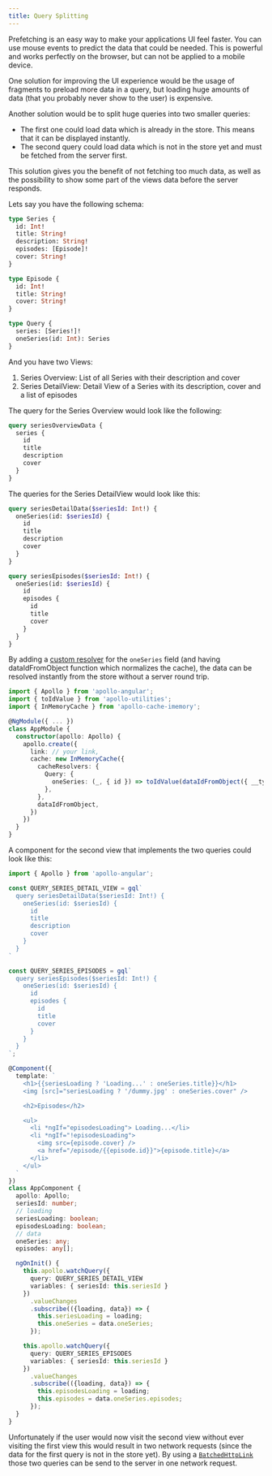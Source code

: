 ```yaml
---
title: Query Splitting
---
```


Prefetching is an easy way to make your applications UI feel faster. You can use mouse events to predict the data that could be needed.
This is powerful and works perfectly on the browser, but can not be applied to a mobile device.

One solution for improving the UI experience would be the usage of fragments to preload more data in a query, but loading huge amounts of data (that you probably never show to the user) is expensive.

Another solution would be to split huge queries into two smaller queries:

- The first one could load data which is already in the store. This means that it can be displayed instantly.
- The second query could load data which is not in the store yet and must be fetched from the server first.

This solution gives you the benefit of not fetching too much data, as well as the possibility to show some part of the views data before the server responds.

Lets say you have the following schema:

```graphql
type Series {
  id: Int!
  title: String!
  description: String!
  episodes: [Episode]!
  cover: String!
}

type Episode {
  id: Int!
  title: String!
  cover: String!
}

type Query {
  series: [Series!]!
  oneSeries(id: Int): Series
}
```

And you have two Views:

1. Series Overview: List of all Series with their description and cover
1. Series DetailView: Detail View of a Series with its description, cover and a list of episodes

The query for the Series Overview would look like the following:

```graphql
query seriesOverviewData {
  series {
    id
    title
    description
    cover
  }
}
```

The queries for the Series DetailView would look like this:

```graphql
query seriesDetailData($seriesId: Int!) {
  oneSeries(id: $seriesId) {
    id
    title
    description
    cover
  }
}
```

```graphql
query seriesEpisodes($seriesId: Int!) {
  oneSeries(id: $seriesId) {
    id
    episodes {
      id
      title
      cover
    }
  }
}
```

By adding a [custom resolver](/features/cache-updates/#cache-redirects-with-cacheredirects) for the `oneSeries` field (and having dataIdFromObject function which normalizes the cache), the data can be resolved instantly from the store without a server round trip.

```ts
import { Apollo } from 'apollo-angular';
import { toIdValue } from 'apollo-utilities';
import { InMemoryCache } from 'apollo-cache-imemory';

@NgModule({ ... })
class AppModule {
  constructor(apollo: Apollo) {
    apollo.create({
      link: // your link,
      cache: new InMemoryCache({
        cacheResolvers: {
          Query: {
            oneSeries: (_, { id }) => toIdValue(dataIdFromObject({ __typename: 'Series', id })),
          },
        },
        dataIdFromObject,
      })
    })
  }
}
```

A component for the second view that implements the two queries could look like this:

```ts
import { Apollo } from 'apollo-angular';

const QUERY_SERIES_DETAIL_VIEW = gql`
  query seriesDetailData($seriesId: Int!) {
    oneSeries(id: $seriesId) {
      id
      title
      description
      cover
    }
  }
`

const QUERY_SERIES_EPISODES = gql`
  query seriesEpisodes($seriesId: Int!) {
    oneSeries(id: $seriesId) {
      id
      episodes {
        id
        title
        cover
      }
    }
  }
`;

@Component({
  template: `
    <h1>{{seriesLoading ? 'Loading...' : oneSeries.title}}</h1>
    <img [src]="seriesLoading ? '/dummy.jpg' : oneSeries.cover" />

    <h2>Episodes</h2>

    <ul>
      <li *ngIf="episodesLoading"> Loading...</li>
      <li *ngIf="!episodesLoading">
        <img src={episode.cover} />
        <a href="/episode/{{episode.id}}">{episode.title}</a>
      </li>
    </ul>
  `
})
class AppComponent {
  apollo: Apollo;
  seriesId: number;
  // loading
  seriesLoading: boolean;
  episodesLoading: boolean;
  // data
  oneSeries: any;
  episodes: any[];

  ngOnInit() {
    this.apollo.watchQuery({
      query: QUERY_SERIES_DETAIL_VIEW
      variables: { seriesId: this.seriesId }
    })
      .valueChanges
      .subscribe(({loading, data}) => {
        this.seriesLoading = loading;
        this.oneSeries = data.oneSeries;
      });

    this.apollo.watchQuery({
      query: QUERY_SERIES_EPISODES
      variables: { seriesId: this.seriesId }
    })
      .valueChanges
      .subscribe(({loading, data}) => {
        this.episodesLoading = loading;
        this.episodes = data.oneSeries.episodes;
      });
  }
}
```

Unfortunately if the user would now visit the second view without ever visiting the first view this would result in two network requests (since the data for the first query is not in the store yet). By using a [`BatchedHttpLink`](https://www.apollographql.com/docs/link/links/batch-http/) those two queries can be send to the server in one network request.
